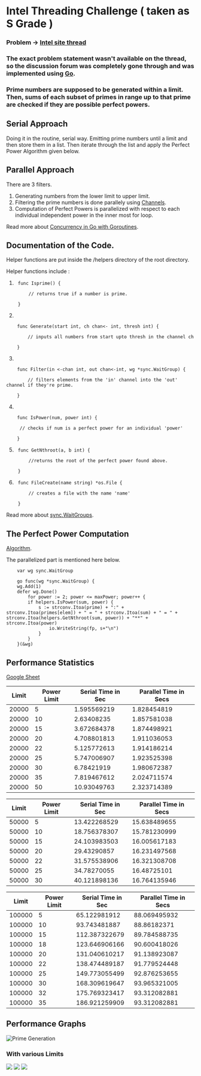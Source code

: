 # Intel Threading Challenge ( taken as S Grade )

### Problem -> [Intel site thread](https://software.intel.com/en-us/forums/p1-a2-consecutive-primes)

### The exact problem statement wasn't available on the thread, so the discussion forum was completely gone through and was implemented using [Go](https://golang.org/).

### Prime numbers are supposed to be generated within a limit. Then, sums of each subset of primes in range up to that prime are checked if they are possible perfect powers.

## Serial Approach
Doing it in the routine, serial way. Emitting prime numbers until a limit and then store them in a list. Then iterate through the list and apply the Perfect Power Algorithm given below.

## Parallel Approach

There are 3 filters.

1. Generating numbers from the lower limit to upper limit. 
2. Filtering the prime numbers is done parallely using [Channels](https://tour.golang.org/concurrency/2).
3. Computation of Perfect Powers is parallelized with respect to each individual independent power in the inner most for loop.

Read more about [Concurrency in Go with Goroutines](https://tour.golang.org/concurrency/1).
   
## Documentation of the Code.

Helper functions are put inside the /helpers directory of the root directory.

Helper functions include :

1.
        func Isprime() {
            
            // returns true if a number is prime.
        
        }

2.
    
        func Generate(start int, ch chan<- int, thresh int) {

            // inputs all numbers from start upto thresh in the channel ch

        } 

3. 
    
        func Filter(in <-chan int, out chan<-int, wg *sync.WaitGroup) {

            // filters elements from the 'in' channel into the 'out' channel if they're prime.

        }

4.
     
        func IsPower(num, power int) {

         // checks if num is a perfect power for an individual 'power'

        }


5.
        func GetNthroot(a, b int) {

            //returns the root of the perfect power found above.

        }


6.
        func FileCreate(name string) *os.File {

            // creates a file with the name 'name'

        }


Read more about [sync.WaitGroups](https://golang.org/pkg/sync/#WaitGroup).

## The Perfect Power Computation

[Algorithm](https://github.com/gowtham-munukutla/sgrade/blob/a0fd40f0891f10fcf7480f7ef2ccd9f31c13fb37/parallelPrimes/gos/par1.go#L64).

The parallelized part is mentioned here below.

```
    var wg sync.WaitGroup
    
    go func(wg *sync.WaitGroup) {
	wg.Add(1)
	defer wg.Done()
	    for power := 2; power <= maxPower; power++ {
		if helpers.IsPower(sum, power) {
    		s := strconv.Itoa(prime) + ":" + strconv.Itoa(primes[elem]) + " = " + strconv.Itoa(sum) + " = " + strconv.Itoa(helpers.GetNthroot(sum, power)) + "**" + strconv.Itoa(power)
				io.WriteString(fp, s+"\n")
	        }
	    }
    }(&wg)
```

## Performance Statistics

[Google Sheet](https://docs.google.com/spreadsheets/d/1rveAjreGX7wRbsxuOXxaP0ev019E6vpmGh_rvNfQP6w/edit?usp=sharing)


|Limit   | Power Limit | Serial Time in Sec |  Parallel Time in Secs |
|--------|-------------|--------------------|------------------------|
|20000	 |5	           |1.595569219         |      1.828454819       |
|20000	 |10	       |2.63408235          |      1.857581038       |
|20000	 |15	       |3.672684378         |      1.874498921       |
|20000	 |20	       |4.708801813         |      1.911036053       |
|20000	 |22	       |5.125772613         |      1.914186214       |
|20000	 |25	       |5.747006907         |      1.923525398       |
|20000	 |30	       |6.78421919          |      1.980672387       |
|20000	 |35	       |7.819467612         |      2.024711574       |
|20000	 |50	       |10.93049763         |      2.323714389       |


|Limit   | Power Limit | Serial Time in Sec |  Parallel Time in Secs |
|--------|-------------|--------------------|------------------------|
|50000	 |5	           |13.422268529        |      15.638489655      |
|50000	 |10	       |18.756378307        |      15.781230999      |
|50000	 |15	       |24.103983503        |      16.005617183      |
|50000	 |20	       |29.43290857         |      16.231497568      |
|50000	 |22	       |31.575538906        |      16.321308708      |
|50000	 |25	       |34.78270055         |      16.48725101       |
|50000	 |30	       |40.121898136        |      16.764135946      |



|Limit   | Power Limit | Serial Time in Sec |  Parallel Time in Secs |
|--------|-------------|--------------------|------------------------|
|100000	 |5	       |65.122981912        |      88.069495932      |
|100000	 |10	       |93.743481887        |      88.86182371       |
|100000	 |15	       |112.387322679       |      89.784588735      |
|100000	 |18	       |123.646906166       |      90.600418026      |
|100000	 |20	       |131.040610217       |      91.138923087      |
|100000	 |22	       |138.474489187       |      91.779524448      |
|100000	 |25	       |149.773055499       |      92.876253655      |
|100000	 |30	       |168.309619647       |      93.965321005      |
|100000	 |32	       |175.769323417       |      93.312082881      |
|100000	 |35	       |186.921259909       |      93.312082881      |


## Performance Graphs

![Prime Generation](https://i.imgur.com/5D9PDNC.png)

### With various Limits
![](https://i.imgur.com/h5IhJTP.png)
![](https://i.imgur.com/M1hTj9x.png)
![](https://i.imgur.com/rDxW3r1.png)
